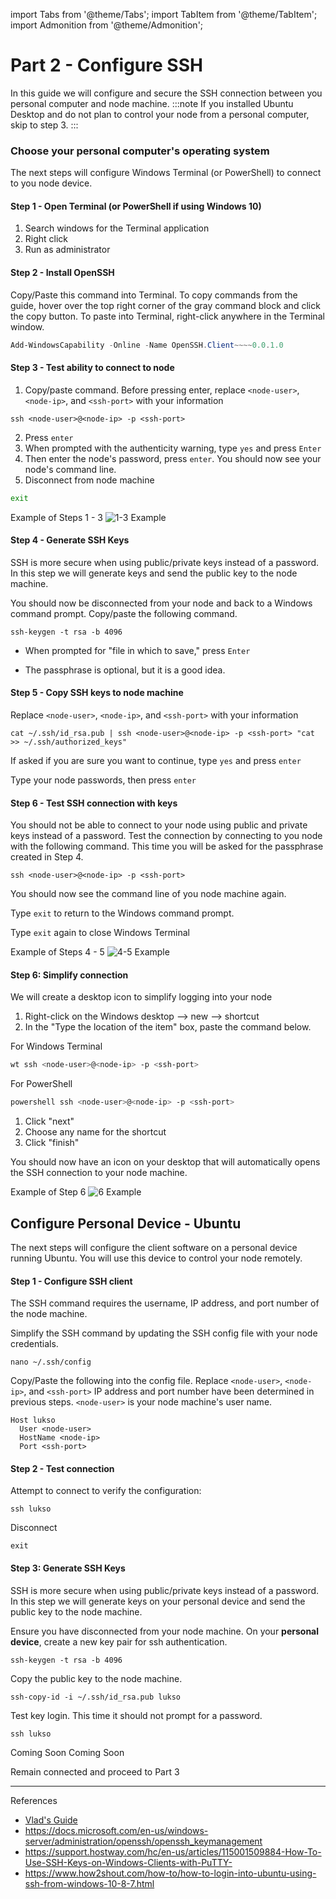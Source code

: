 import Tabs from '@theme/Tabs';
import TabItem from '@theme/TabItem';
import Admonition from '@theme/Admonition';



# Part 2 - Configure SSH
In this guide we will configure and secure the SSH connection between you personal computer and node machine.
:::note
If you installed Ubuntu Desktop and do not plan to control your node from a personal computer, skip to step 3.
:::

### Choose your personal computer's operating system

<Tabs>
<TabItem value="windows-terminal" label="Windows Terminal">

The next steps will configure Windows Terminal (or PowerShell) to connect to you node device.

#### Step 1 - Open Terminal (or PowerShell if using Windows 10)

1. Search windows for the Terminal application
2. Right click
3. Run as administrator




#### Step 2 - Install OpenSSH
Copy/Paste this command into Terminal. To copy commands from the guide, hover over the top right corner of the gray command block and click the copy button. To paste into Terminal, right-click anywhere in the Terminal window.

```powershell
Add-WindowsCapability -Online -Name OpenSSH.Client~~~~0.0.1.0
```



#### Step 3 - Test ability to connect to node
1. Copy/paste command. Before pressing enter, replace `<node-user>`, `<node-ip>`, and `<ssh-port>` with your information
```
ssh <node-user>@<node-ip> -p <ssh-port>
```

2. Press `enter`
3. When prompted with the authenticity warning, type `yes` and press `Enter` 
4. Then enter the node's password, press `enter`. You should now see your node's command line.
5. Disconnect from node machine
```sh
exit
```

Example of Steps 1 - 3
![1-3 Example](./img-p2/win01-03.gif)



#### Step 4 - Generate SSH Keys
SSH is more secure when using public/private keys instead of a password. In this step we will generate keys and send the public key to the node machine.

You should now be disconnected from your node and back to a Windows command prompt. Copy/paste the following command.

```
ssh-keygen -t rsa -b 4096
```

- When prompted for "file in which to save," press `Enter`

- The passphrase is optional, but it is a good idea.

#### Step 5 - Copy SSH keys to node machine
Replace `<node-user>`, `<node-ip>`, and `<ssh-port>` with your information

```
cat ~/.ssh/id_rsa.pub | ssh <node-user>@<node-ip> -p <ssh-port> "cat >> ~/.ssh/authorized_keys"
```

If asked if you are sure you want to continue, type `yes` and press `enter`

Type your node passwords, then press `enter`

#### Step 6 - Test SSH connection with keys
You should not be able to connect to your node using public and private keys instead of a password. Test the connection by connecting to you node with the following command. This time you will be asked for the passphrase created in Step 4.

```
ssh <node-user>@<node-ip> -p <ssh-port>
```

You should now see the command line of you node machine again. 

Type `exit` to return to the Windows command prompt.

Type `exit` again to close Windows Terminal

Example of Steps 4 - 5
![4-5 Example](./img-p2/win04-05.gif)

#### Step 6: Simplify connection
We will create a desktop icon to simplify logging into your node

1. Right-click on the Windows desktop --> new -->  shortcut
2. In the "Type the location of the item" box, paste the command below. 
 
For Windows Terminal
```sh title="replace <node-user> <node-ip> <ssh-port> with your information"
wt ssh <node-user>@<node-ip> -p <ssh-port>
```

For PowerShell
```sh title="replace <node-user> <node-ip> <ssh-port> with your information"
powershell ssh <node-user>@<node-ip> -p <ssh-port>
```

1. Click "next"
1. Choose any name for the shortcut
1. Click "finish"

You should now have an icon on your desktop that will automatically opens the SSH connection to your node machine.


Example of Step 6
![6 Example](./img-p2/win06.gif)





  </TabItem>
  <TabItem value="ubuntu" label="Ubuntu">

## Configure Personal Device - Ubuntu
The next steps will configure the client software on a personal device running Ubuntu. You will use this device to control your node remotely.

#### Step 1 - Configure SSH client

The SSH command requires the username, IP address, and port number of the node machine. 

Simplify the SSH command by updating the SSH config file with your node credentials.

```
nano ~/.ssh/config 
```

Copy/Paste the following into the config file.
Replace `<node-user>`, `<node-ip>`, and `<ssh-port>`
IP address and port number have been determined in previous steps. 
`<node-user>` is your node machine's user name.

```
Host lukso
  User <node-user>
  HostName <node-ip>
  Port <ssh-port>
```
#### Step 2 - Test connection
Attempt to connect to verify the configuration:

```
ssh lukso
```

Disconnect

```
exit
```


#### Step 3: Generate SSH Keys

SSH is more secure when using public/private keys instead of a password. In this step we will generate keys on your personal device and send the public key to the node machine.

Ensure you have disconnected from your node machine. On your **personal device**, create a new key pair for ssh authentication.

```
ssh-keygen -t rsa -b 4096
```

Copy the public key to the node machine.

```
ssh-copy-id -i ~/.ssh/id_rsa.pub lukso
```

Test key login.  This time it should not prompt for a password.

```
ssh lukso
```

  </TabItem>
  <TabItem value="Windows" label="Windows (Putty)">
Coming Soon
  </TabItem>
  <TabItem value="macOS" label="macOS">
Coming Soon
  </TabItem>
</Tabs>

Remain connected and proceed to Part 3

---
References
- [Vlad's Guide](https://github.com/lykhonis/lukso-node-guide#auto-start)
- https://docs.microsoft.com/en-us/windows-server/administration/openssh/openssh_keymanagement
- https://support.hostway.com/hc/en-us/articles/115001509884-How-To-Use-SSH-Keys-on-Windows-Clients-with-PuTTY-
- https://www.how2shout.com/how-to/how-to-login-into-ubuntu-using-ssh-from-windows-10-8-7.html
